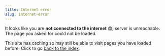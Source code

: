 ```yaml
---
title: Internet error
slug: internet-error
---
```


It looks like you are **not connected to the internet** 😱, server is
unreachable. The page you asked for could not be loaded.

This site has caching so may still be able to visit pages you have loaded
before. Click to go [back to the index](/).
